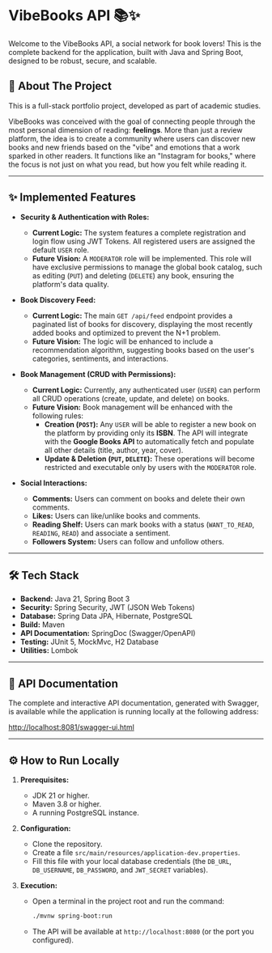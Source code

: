 # VibeBooks API 📚✨

Welcome to the VibeBooks API, a social network for book lovers! This is the complete backend for the application, built with Java and Spring Boot, designed to be robust, secure, and scalable.

## 🚀 About The Project

This is a full-stack portfolio project, developed as part of academic studies.

VibeBooks was conceived with the goal of connecting people through the most personal dimension of reading: **feelings**. More than just a review platform, the idea is to create a community where users can discover new books and new friends based on the "vibe" and emotions that a work sparked in other readers. It functions like an "Instagram for books," where the focus is not just on what you read, but how you felt while reading it.

---

## ✨ Implemented Features

* **Security & Authentication with Roles:**
    * **Current Logic:** The system features a complete registration and login flow using JWT Tokens. All registered users are assigned the default `USER` role.
    * **Future Vision:** A `MODERATOR` role will be implemented. This role will have exclusive permissions to manage the global book catalog, such as editing (`PUT`) and deleting (`DELETE`) any book, ensuring the platform's data quality.

* **Book Discovery Feed:**
    * **Current Logic:** The main `GET /api/feed` endpoint provides a paginated list of books for discovery, displaying the most recently added books and optimized to prevent the N+1 problem.
    * **Future Vision:** The logic will be enhanced to include a recommendation algorithm, suggesting books based on the user's categories, sentiments, and interactions.

* **Book Management (CRUD with Permissions):**
    * **Current Logic:** Currently, any authenticated user (`USER`) can perform all CRUD operations (create, update, and delete) on books.
    * **Future Vision:** Book management will be enhanced with the following rules:
        * **Creation (`POST`):** Any `USER` will be able to register a new book on the platform by providing only its **ISBN**. The API will integrate with the **Google Books API** to automatically fetch and populate all other details (title, author, year, cover).
        * **Update & Deletion (`PUT`, `DELETE`):** These operations will become restricted and executable only by users with the `MODERATOR` role.

* **Social Interactions:**
    * **Comments:** Users can comment on books and delete their own comments.
    * **Likes:** Users can like/unlike books and comments.
    * **Reading Shelf:** Users can mark books with a status (`WANT_TO_READ`, `READING`, `READ`) and associate a sentiment.
    * **Followers System:** Users can follow and unfollow others.

---

## 🛠️ Tech Stack

* **Backend:** Java 21, Spring Boot 3
* **Security:** Spring Security, JWT (JSON Web Tokens)
* **Database:** Spring Data JPA, Hibernate, PostgreSQL
* **Build:** Maven
* **API Documentation:** SpringDoc (Swagger/OpenAPI)
* **Testing:** JUnit 5, MockMvc, H2 Database
* **Utilities:** Lombok

---

## 📖 API Documentation

The complete and interactive API documentation, generated with Swagger, is available while the application is running locally at the following address:

[http://localhost:8081/swagger-ui.html](http://localhost:8081/swagger-ui.html)

---

## ⚙️ How to Run Locally

1.  **Prerequisites:**
    * JDK 21 or higher.
    * Maven 3.8 or higher.
    * A running PostgreSQL instance.

2.  **Configuration:**
    * Clone the repository.
    * Create a file `src/main/resources/application-dev.properties`.
    * Fill this file with your local database credentials (the `DB_URL`, `DB_USERNAME`, `DB_PASSWORD`, and `JWT_SECRET` variables).

3.  **Execution:**
    * Open a terminal in the project root and run the command:
        ```bash
        ./mvnw spring-boot:run
        ```
    * The API will be available at `http://localhost:8080` (or the port you configured).